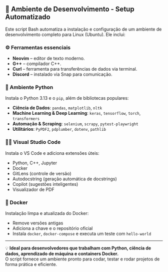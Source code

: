 ## 🔧 Ambiente de Desenvolvimento - Setup Automatizado

Este script Bash automatiza a instalação e configuração de um ambiente de desenvolvimento completo para Linux (Ubuntu). Ele inclui:

### ⚙️ Ferramentas essenciais
- **Neovim** – editor de texto moderno.
- **G++** – compilador C++.
- **Curl** – ferramenta para transferências de dados via terminal.
- **Discord** – instalado via Snap para comunicação.

### 🐍 Ambiente Python
Instala o Python 3.13 e o `pip`, além de bibliotecas populares:
- **Ciência de Dados**: `pandas`, `matplotlib`, `nltk`
- **Machine Learning & Deep Learning**: `keras`, `tensorflow`, `torch`, `transformers`
- **Automação & Scraping**: `selenium`, `scrapy`, `pytest-playwright`
- **Utilitários**: `PyPDF2`, `pdplumber`, `dotenv`, `pathlib`

### 🧑‍💻 Visual Studio Code
Instala o VS Code e adiciona extensões úteis:
- Python, C++, Jupyter
- Docker
- GitLens (controle de versão)
- Autodocstring (geração automática de docstrings)
- Copilot (sugestões inteligentes)
- Visualizador de PDF

### 🐳 Docker
Instalação limpa e atualizada do Docker:
- Remove versões antigas
- Adiciona a chave e o repositório oficial
- Instala `docker`, `docker-compose` e executa um teste com `hello-world`

---

💡 **Ideal para desenvolvedores que trabalham com Python, ciência de dados, aprendizado de máquina e containers Docker.**  
O script fornece um ambiente pronto para codar, testar e rodar projetos de forma prática e eficiente.
